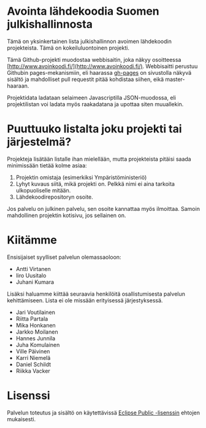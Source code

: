 # Avointa lähdekoodia Suomen julkishallinnosta

Tämä on yksinkertainen lista julkishallinnon avoimen lähdekoodin projekteista. Tämä on kokeiluluontoinen projekti.

Tämä Github-projekti muodostaa webbisaitin, joka näkyy osoitteessa [http://www.avoinkoodi.fi/](http://www.avoinkoodi.fi/). Webbisaitti perustuu Githubin
pages-mekanismiin, eli haarassa [gh-pages](https://github.com/solita/avoinkoodi/tree/gh-pages) on sivustolla näkyvä sisältö ja mahdolliset
pull requestit pitää kohdistaa siihen, eikä master-haaraan.

Projektidata ladataan selaimeen Javascriptilla JSON-muodossa, eli projektilistan voi ladata myös raakadatana ja upottaa siten muuallekin.

# Puuttuuko listalta joku projekti tai järjestelmä?

Projekteja lisätään listalle ihan mielellään, mutta projekteista pitäisi saada minimissään tietää kolme asiaa:

1. Projektin omistaja (esimerkiksi Ympäristöministeriö)
2. Lyhyt kuvaus siitä, mikä projekti on. Pelkkä nimi ei aina tarkoita ulkopuoliselle mitään.
3. Lähdekoodirepositoryn osoite.

Jos palvelu on julkinen palvelu, sen osoite kannattaa myös ilmoittaa. Samoin mahdollinen projektin kotisivu, jos sellainen on.

# Kiitämme

Ensisijaiset syylliset palvelun olemassaoloon:
* Antti Virtanen
* Iiro Uusitalo
* Juhani Kumara

Lisäksi haluamme kiittää seuraavia henkilöitä osallistumisesta palvelun kehittämiseen. Lista ei ole missään erityisessä järjestyksessä.
* Jari Voutilainen
* Riitta Partala
* Mika Honkanen
* Jarkko Moilanen
* Hannes Junnila
* Juha Komulainen
* Ville Päivinen
* Karri Niemelä
* Daniel Schildt
* Riikka Vacker


# Lisenssi

Palvelun toteutus ja sisältö on käytettävissä [Eclipse Public -lisenssin](https://github.com/solita/avoinkoodi/blob/master/LICENSE) ehtojen mukaisesti. 
